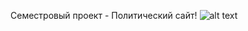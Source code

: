 Семестровый проект - Политический сайт!
![alt text](https://i.ibb.co/550nRyg/Raznost-Mnenii-PNG.png)
